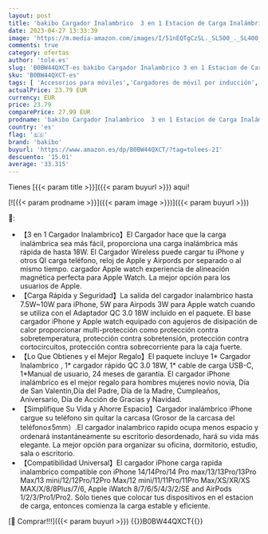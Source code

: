 ```yaml
---
layout: post
title: 'bakibo Cargador Inalambrico  3 en 1 Estacion de Carga Inalámbrica para iPhone 14/Plus/Pro/13/12  Rapido Cargador Inductiva para Apple Watch 8/Ultra/7/6/SE  AirPods 3/2/pro  con Adaptador   Negro'
date: 2023-04-27 13:33:39
image: 'https://m.media-amazon.com/images/I/51nEQTgCzSL._SL500_._SL400_.jpg'
comments: true
category: ofertas
author: 'tole.es'
slug: 'B0BW44QXCT-es bakibo Cargador Inalambrico 3 en 1 Estacion de Carga...'
sku: 'B0BW44QXCT-es'
tags: [ 'Accesorios para móviles','Cargadores de móvil por inducción','Cargadores para móviles','Comunicación móvil y accesorios','Electrónica','apple','bakibo','iphone','🇪🇸', ]
actualPrice: 23.79 EUR
currency: EUR
price: 23.79
comparePrice: 27.99 EUR
prodname: 'bakibo Cargador Inalambrico  3 en 1 Estacion de Carga Inalámbrica para iPhone 14/Plus/Pro/13/12  Rapido Cargador Inductiva para Apple Watch 8/Ultra/7/6/SE  AirPods 3/2/pro  con Adaptador   Negro'
country: 'es'
flag: '🇪🇸'
brand: 'bakibo'
buyurl: 'https://www.amazon.es/dp/B0BW44QXCT/?tag=tolees-21'
descuento: '15.01'
average: '33.315'
---
```


Tienes [{{< param title >}}]({{< param buyurl >}}) aqui!

[![{{< param prodname >}}]({{< param image >}})]({{< param buyurl >}})

🔎:

- 【3 en 1 Cargador Inalambrico】El Cargador hace que la carga inalámbrica sea más fácil, proporciona una carga inalámbrica más rápida de hasta 18W. El Cargador Wireless puede cargar tu iPhone y otros QI carga teléfono, reloj de Apple y Airpords por separado o al mismo tiempo. cargador Apple watch experiencia de alineación magnética perfecta para Apple Watch. La mejor opción para los usuarios de Apple.
- 【Carga Rápida y Seguridad】La salida del cargador inalambrico hasta 7.5W~10W para iPhone, 5W para Airpods 3W para Apple watch cuando se utiliza con el Adaptador QC 3.0 18W incluido en el paquete. El base cargador iPhone y Apple watch equipado con agujeros de disipación de calor proporcionar multi-protección como protección contra sobretemperatura, protección contra sobretensión, protección contra cortocircuitos, protección contra sobrecorriente para la caja fuerte.
- 【Lo Que Obtienes y el Mejor Regalo】El paquete incluye 1* Cargador Inalambrico , 1* cargador rápido QC 3.0 18W, 1* cable de carga USB-C, 1*Manual de usuario, 24 meses de garantía. El cargador iPhone inalámbrico es el mejor regalo para hombres mujeres novio novia, Día de San Valentín,Día del Padre, Día de la Madre, Cumpleaños, Aniversario, Día de Acción de Gracias y Navidad.
- 【Simplifique Su Vida y Ahorre Espacio】Cargador inalámbrico iPhone cargue su teléfono sin quitar la carcasa (Grosor de la carcasa del teléfono≤5mm）.El cargador inalambrico rapido ocupa menos espacio y ordenará instantáneamente su escritorio desordenado, hará su vida más elegante. La mejor opción para organizar su oficina, dormitorio, estudio, sala o escritorio.
- 【Compatibilidad Universal】El cargador iPhone carga rapida inalambrico compatible con iPhone 14/14Pro/14 Pro max/13/13Pro/13Pro Max/13 mini/12/12Pro/12Pro Max/12 mini/11/11Pro/11Pro Max/XS/XR/XS MAX/X/8/8Plus/7/6, Apple iWatch 8/7/6/5/4/3/2/SE and AirPods 1/2/3/Pro1/Pro2. Sólo tienes que colocar tus dispositivos en el estacion de carga, entonces comienza la carga estable y eficiente.

[🛒 Comprar!!!]({{< param buyurl >}})
{{<world>}}B0BW44QXCT{{</world>}}
